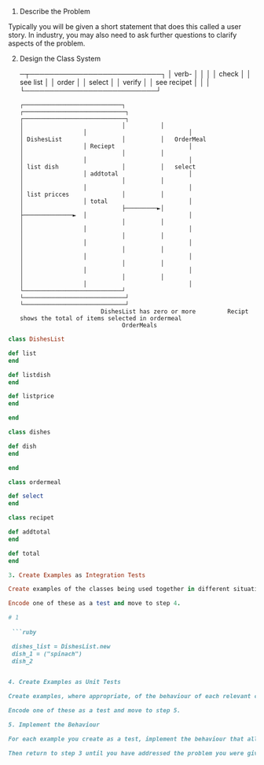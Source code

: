 1. Describe the Problem

Typically you will be given a short statement that does this called a user story. In industry, you may also need to ask further questions to clarify aspects of the problem.

<!-- As a customer
So that I can check if I want to order something
I would like to see a list of dishes with prices.

As a customer
So that I can order the meal I want
I would like to be able to select some number of several available dishes.

As a customer
So that I can verify that my order is correct
I would like to see an itemised receipt with a grand total. -->


2. Design the Class System



      ─┬───────────────────────────┐
       │  verb-                    │
       │                           │
       │  check                    │
       │  see list                 │
       │  order                    │
       │  select                   │
       │  verify                   │
       │  see recipet              │
       │                           │
       └───────────────────────────┘


       ┌────────────────────────────┐          ┌─────────────────────────────┐                 ┌─────────────────────────────┐
       │                            │          │                             │                 │                             │
       │ DishesList                 │          │   OrderMeal                 │                 │ Reciept                     │
       │                            │          │                             │                 │                             │
       │ list dish                  │          │   select                    │                 │ addtotal                    │
       │                            │          │                             │                 │                             │
       │ list pricces               │          │                             │                 │ total                       │
       │                            ├─────────►│                             ├──────────────►  │                             │
       │                            │          │                             │                 │                             │
       │                            │          │                             │                 │                             │
       │                            │          │                             │                 │                             │
       │                            │          │                             │                 │                             │
       │                            │          │                             │                 │                             │
       └────────────────────────────┘          └─────────────────────────────┘                 └─────────────────────────────┘
                              DishesList has zero or more         Recipt shows the total of items selected in ordermeal
                                    OrderMeals

```ruby 
class DishesList 

def list 
end 

def listdish 
end 

def listprice 
end 

end 

class dishes 

def dish 
end 

end 

class ordermeal 

def select 
end 

class recipet 

def addtotal 
end 

def total 
end 

3. Create Examples as Integration Tests

Create examples of the classes being used together in different situations and combinations that reflect the ways in which the system will be used.

Encode one of these as a test and move to step 4.

# 1 
 
 ```ruby 

 dishes_list = DishesList.new 
 dish_1 = ("spinach")
 dish_2


4. Create Examples as Unit Tests

Create examples, where appropriate, of the behaviour of each relevant class at a more granular level of detail.

Encode one of these as a test and move to step 5.

5. Implement the Behaviour

For each example you create as a test, implement the behaviour that allows the class to behave according to your example.

Then return to step 3 until you have addressed the problem you were given. You may also need to revise your design, for example if you realise you made a mistake earlier.
